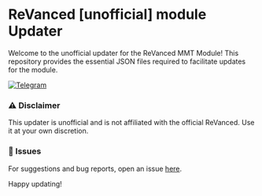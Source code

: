 # ReVanced [unofficial] module Updater

Welcome to the unofficial updater for the ReVanced MMT Module! This repository provides the essential JSON files required to facilitate updates for the module.

[![Telegram](https://img.shields.io/badge/Telegram-2CA5E0?style=for-the-badge&logo=telegram&logoColor=white)](https://revanced_mmt.t.me)

### ⚠️ Disclaimer
This updater is unofficial and is not affiliated with the official ReVanced. Use it at your own discretion.

### 🔴 Issues
For suggestions and bug reports, open an issue [here](https://github.com/kazimmt/RVX-MMT-module/issues/new).

Happy updating!